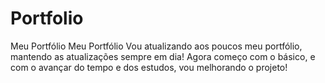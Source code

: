 # Portfolio
Meu Portfólio
Meu Portfólio Vou atualizando aos poucos meu portfólio, mantendo as atualizações sempre em dia! Agora começo com o básico, e com o avançar do tempo e dos estudos, vou melhorando o projeto!